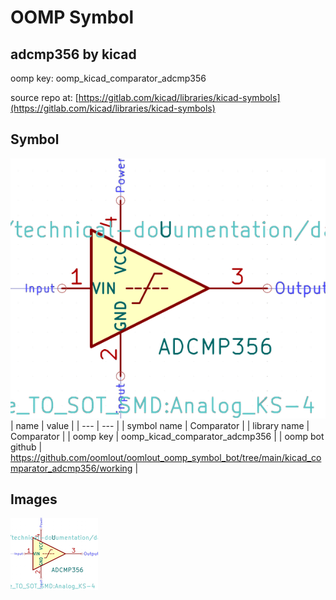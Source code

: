 # OOMP Symbol  
## adcmp356  by kicad  
  
oomp key: oomp_kicad_comparator_adcmp356  
  
source repo at: [https://gitlab.com/kicad/libraries/kicad-symbols](https://gitlab.com/kicad/libraries/kicad-symbols)  
## Symbol  
  
[![working.png](working_600.png)](working.png)  
| name | value | 
| --- | --- | 
| symbol name | Comparator | 
| library name | Comparator | 
| oomp key | oomp_kicad_comparator_adcmp356 | 
| oomp bot github | https://github.com/oomlout/oomlout_oomp_symbol_bot/tree/main/kicad_comparator_adcmp356/working | 
## Images  
  
[![working.png](working_140.png)](working.png)  
